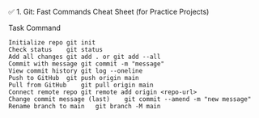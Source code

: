 ✅ 1. Git: Fast Commands Cheat Sheet (for Practice Projects)

Task	Command
```
Initialize repo	git init
Check status	git status
Add all changes	git add . or git add --all
Commit with message	git commit -m "message"
View commit history	git log --oneline
Push to GitHub	git push origin main
Pull from GitHub	git pull origin main
Connect remote repo	git remote add origin <repo-url>
Change commit message (last)	git commit --amend -m "new message"
Rename branch to main	git branch -M main
```
